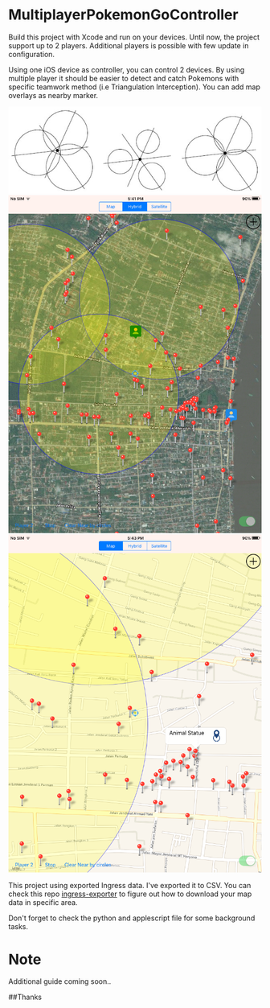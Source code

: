 # MultiplayerPokemonGoController

Build this project with Xcode and run on your devices. Until now, the project support up to 2 players. Additional players is possible with few update in configuration.

Using one iOS device as controller, you can control 2 devices. By using multiple player it should be easier to detect and catch Pokemons with specific teamwork method (i.e Triangulation Interception). You can add map overlays as nearby marker.

![Alt text](Resources/power-circle.jpg?raw=true "result gif")
![Alt text](Resources/IMG_2569.PNG?raw=true "IMG_2569.PNG")  
![Alt text](Resources/IMG_2570.PNG?raw=true "IMG_2570.PNG")  

This project using exported Ingress data. I've exported it to CSV. You can check this repo [ingress-exporter](https://github.com/SummerWish/ingress-exporter) to figure out how to download your map data in specific area.

Don't forget to check the python and applescript file for some background tasks.

# Note
Additional guide coming soon..

##Thanks